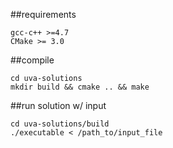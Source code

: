 ##requirements
```
gcc-c++ >=4.7 
CMake >= 3.0 
```

##compile
```
cd uva-solutions
mkdir build && cmake .. && make 
```

##run solution w/ input
```
cd uva-solutions/build
./executable < /path_to/input_file
```

